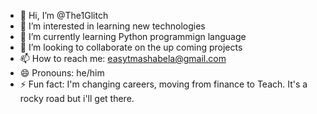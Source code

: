 - 👋 Hi, I’m @The1Glitch
- 👀 I’m interested in learning new technologies
- 🌱 I’m currently learning Python programmign language 
- 💞️ I’m looking to collaborate on the up coming projects
- 📫 How to reach me: easytmashabela@gmail.com
- 😄 Pronouns: he/him
- ⚡ Fun fact: I'm changing careers, moving from finance to Teach. It's a rocky road but i'll get there. 

<!---
The1Glitch/The1Glitch is a ✨ special ✨ repository because its `README.md` (this file) appears on your GitHub profile.
You can click the Preview link to take a look at your changes.
--->
